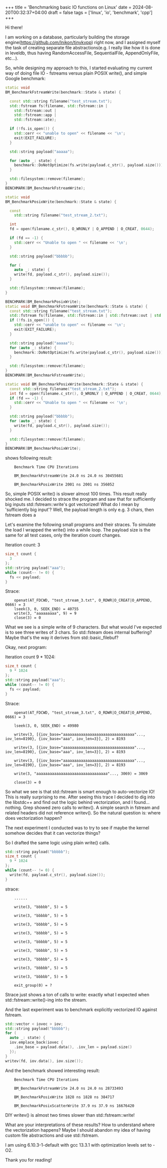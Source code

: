 +++
title = 'Benchmarking basic IO functions on Linux'
date = 2024-08-20T00:32:37+04:00
draft = false
tags = ['linux', 'io', 'benchmark', 'cpp']
+++

Hi there!

I am working on a database, particularly building the storage engine(https://github.com/lnikon/tinykvpp) right
now, and I assigned myself the task of creating separate file abstractions(e.g.
I really like how it is done in leveldb, thus having RandomAccessFile, SequentialFile, AppendOnlyFile, etc...).

So, while designing my approach to this, I started evaluating my current way of doing file IO - fstreams
versus plain POSIX write(), and simple Google benchmark:

```cpp
static void
BM_BenchmarkFstreamWrite(benchmark::State & state) {

  const std::string filename("test_stream.txt");
  std::fstream fs(filename, std::fstream::in |
    std::fstream::out |
    std::fstream::app |
    std::fstream::ate);

  if (!fs.is_open()) {
    std::cerr << "unable to open" << filename << '\n';
    exit(EXIT_FAILURE);
  }

  std::string payload("aaaaa");

  for (auto _: state) {
    benchmark::DoNotOptimize(fs.write(payload.c_str(), payload.size()));
  }

  std::filesystem::remove(filename);
}
BENCHMARK(BM_BenchmarkFstreamWrite);

static void
BM_BenchmarkPosixWrite(benchmark::State & state) {

  const
    std::string filename("test_stream_2.txt");

  int
  fd = open(filename.c_str(), O_WRONLY | O_APPEND | O_CREAT, 0644);

  if (fd == -1) {
    std::cerr << "Unable to open " << filename << '\n';
  }

  std::string payload("bbbbb");

  for (
    auto _: state) {
    write(fd, payload.c_str(), payload.size());
  }

  std::filesystem::remove(filename);
}

BENCHMARK(BM_BenchmarkPosixWrite);
static void BM_BenchmarkFstreamWrite(benchmark::State & state) {
  const std::string filename("test_stream.txt");
  std::fstream fs(filename, std::fstream::in | std::fstream::out | std::fstream::app | std::fstream::ate);
  if (!fs.is_open()) {
    std::cerr << "unable to open" << filename << '\n';
    exit(EXIT_FAILURE);
  }

  std::string payload("aaaaa");
  for (auto _: state) {
    benchmark::DoNotOptimize(fs.write(payload.c_str(), payload.size()));
  }

  std::filesystem::remove(filename);
}
BENCHMARK(BM_BenchmarkFstreamWrite);

static void BM_BenchmarkPosixWrite(benchmark::State & state) {
  const std::string filename("test_stream_2.txt");
  int fd = open(filename.c_str(), O_WRONLY | O_APPEND | O_CREAT, 0644);
  if (fd == -1) {
    std::cerr << "Unable to open " << filename << '\n';
  }

  std::string payload("bbbbb");
  for (auto _: state) {
    write(fd, payload.c_str(), payload.size());
  }

  std::filesystem::remove(filename);
}
BENCHMARK(BM_BenchmarkPosixWrite);
```

shows following result:

```
    Benchmark Time CPU Iterations

    BM_BenchmarkFstreamWrite 24.0 ns 24.0 ns 30455681

    BM_BenchmarkPosixWrite 2001 ns 2001 ns 356052
```

So, simple POSIX write() is slower almost 100 times. This result really shocked me.
I decided to strace the program and saw that for sufficiently big
inputs std::fstream::write's got vectorized! What do I mean by 'sufficiently big input'?
Well, the payload length is only e.g. 3 chars, then fstream does a

Let's examine the following small programs and their straces.
To simulate the load I wrapped the write() into a while loop.
The payload size is the same for all test cases, only the iteration count changes.

Iteration count: 3

```cpp
size_t count {
  3
};
std::string payload("aaa");
while (count-- != 0) {
  fs << payload;
}
```

Strace:
```
    openat(AT_FDCWD, "test_stream_3.txt", O_RDWR|O_CREAT|O_APPEND, 0666) = 3
    lseek(3, 0, SEEK_END) = 40755
    write(3, "aaaaaaaaa", 9) = 9
    close(3) = 0
```

What we see is a simple write of 9 characters. But what would I've expected is to see three writes of 3 chars. So std::fsteam does internal buffering? Maybe that's the way it derives from std::basic_filebuf?

Okay, next program:

Iteration count 9 * 1024:

```cpp
size_t count {
  9 * 1024
};
std::string payload("aaa");
while (count-- != 0) {
  fs << payload;
}
```

Strace:
```
    openat(AT_FDCWD, "test_stream_3.txt", O_RDWR|O_CREAT|O_APPEND, 0666) = 3

    lseek(3, 0, SEEK_END) = 49980

    writev(3, [{iov_base="aaaaaaaaaaaaaaaaaaaaaaaaaaaaaaaa"..., iov_len=8190}, {iov_base="aaa", iov_len=3}], 2) = 8193

    writev(3, [{iov_base="aaaaaaaaaaaaaaaaaaaaaaaaaaaaaaaa"..., iov_len=8190}, {iov_base="aaa", iov_len=3}], 2) = 8193

    writev(3, [{iov_base="aaaaaaaaaaaaaaaaaaaaaaaaaaaaaaaa"..., iov_len=8190}, {iov_base="aaa", iov_len=3}], 2) = 8193

    write(3, "aaaaaaaaaaaaaaaaaaaaaaaaaaaaaaaa"..., 3069) = 3069

    close(3) = 0
```


So what we see is that std::fstream is smart enough to auto-vectorize IO! This is really surprising to me.
After seeing this trace I decided to dig into the libstdc++ and find out the logic behind vectorization,
and I found... nothing. Grep showed zero calls to writev().
A simple search in fstream and related headers did not reference writev().
So the natural question is: where does vectorization happen?

The next experiment I conducted was to try to see if maybe the kernel somehow decides
that it can vectorize things?

So I drafted the same logic using plain write() calls.

```cpp
std::string payload("bbbbb");
size_t count {
  9 * 1024
};
while (count-- != 0) {
  write(fd, payload.c_str(), payload.size());
}
```

strace:
```
    ......

    write(3, "bbbbb", 5) = 5

    write(3, "bbbbb", 5) = 5

    write(3, "bbbbb", 5) = 5

    write(3, "bbbbb", 5) = 5

    write(3, "bbbbb", 5) = 5

    write(3, "bbbbb", 5) = 5

    write(3, "bbbbb", 5) = 5

    write(3, "bbbbb", 5) = 5

    write(3, "bbbbb", 5) = 5

    exit_group(0) = ?
```

Strace just shows a ton of calls to write: exactly what I expected when std::fstream::write()-ing
into the stream.

And the last experiment was to benchmark explicitly vectorized IO against fstream.

```cpp
std::vector < iovec > iov;
std::string payload("bbbbb");
for (
  auto _: state) {
  iov.emplace_back(iovec {
    .iov_base = payload.data(), .iov_len = payload.size()
  });
}
writev(fd, iov.data(), iov.size());
```

And the benchmark showed interesting result:
```
    Benchmark Time CPU Iterations

    BM_BenchmarkFstreamWrite 24.0 ns 24.0 ns 28733493

    BM_BenchmarkPosixWrite 1828 ns 1828 ns 384717

    BM_BenchmarkPosixScatterWrite 37.9 ns 37.9 ns 16676420
```

DIY writev() is almost two times slower than std::fstream::write!

What are your interpretations of these results? How to understand where the vectorization happens? Maybe I should abandon my idea of having custom file abstractions and use std::fstream.

I am using 6.10.3-1-default with gcc 13.3.1 with optimization levels set to -O2.

Thank you for reading!
